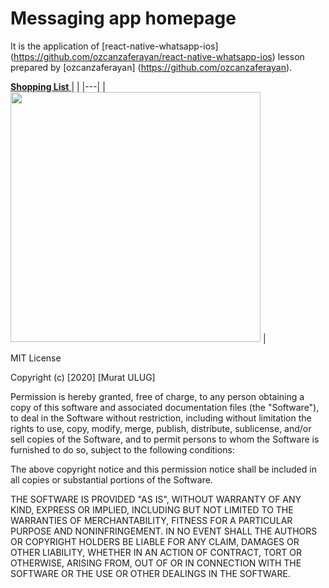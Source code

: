 
# Messaging app homepage

It is the application of [react-native-whatsapp-ios] (https://github.com/ozcanzaferayan/react-native-whatsapp-ios) lesson prepared by [ozcanzaferayan] (https://github.com/ozcanzaferayan).

[ **Shopping List** ](https://github.com/muratti32/shopping-list)
|   |
|---|
| <img src="https://github.com/muratti32/message/blob/master/img/message.gif" width="400" />  | 


MIT License

Copyright (c) [2020] [Murat ULUG]

Permission is hereby granted, free of charge, to any person obtaining a copy
of this software and associated documentation files (the "Software"), to deal
in the Software without restriction, including without limitation the rights
to use, copy, modify, merge, publish, distribute, sublicense, and/or sell
copies of the Software, and to permit persons to whom the Software is
furnished to do so, subject to the following conditions:

The above copyright notice and this permission notice shall be included in all
copies or substantial portions of the Software.

THE SOFTWARE IS PROVIDED "AS IS", WITHOUT WARRANTY OF ANY KIND, EXPRESS OR
IMPLIED, INCLUDING BUT NOT LIMITED TO THE WARRANTIES OF MERCHANTABILITY,
FITNESS FOR A PARTICULAR PURPOSE AND NONINFRINGEMENT. IN NO EVENT SHALL THE
AUTHORS OR COPYRIGHT HOLDERS BE LIABLE FOR ANY CLAIM, DAMAGES OR OTHER
LIABILITY, WHETHER IN AN ACTION OF CONTRACT, TORT OR OTHERWISE, ARISING FROM,
OUT OF OR IN CONNECTION WITH THE SOFTWARE OR THE USE OR OTHER DEALINGS IN THE
SOFTWARE.